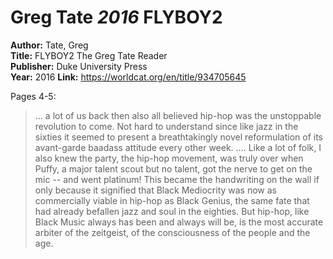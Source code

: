 # Greg Tate _2016_ FLYBOY2


**Author:**  Tate, Greg  
**Title:**  FLYBOY2 The Greg Tate Reader  
**Publisher:**  Duke University Press  
**Year:**  2016
**Link:**  <https://worldcat.org/en/title/934705645>  


Pages 4-5:

> ... a lot of us back then also all believed hip-hop was the unstoppable revolution to come. Not hard to understand since like jazz in the sixties it seemed to present a breathtakingly novel reformulation of its avant-garde baadass attitude every other week. ....
> Like a lot of folk, I also knew the party, the hip-hop movement, was truly over when Puffy, a major talent scout but no talent, got the nerve to get on the mic -- and went platinum! This became the handwriting on the wall if only because it signified that Black Mediocrity was now as commercially viable in hip-hop as Black Genius, the same fate that had already befallen jazz and soul in the eighties.
> But hip-hop, like Black Music always has been and always will be, is the most accurate arbiter of the zeitgeist, of the consciousness of the people and the age.





